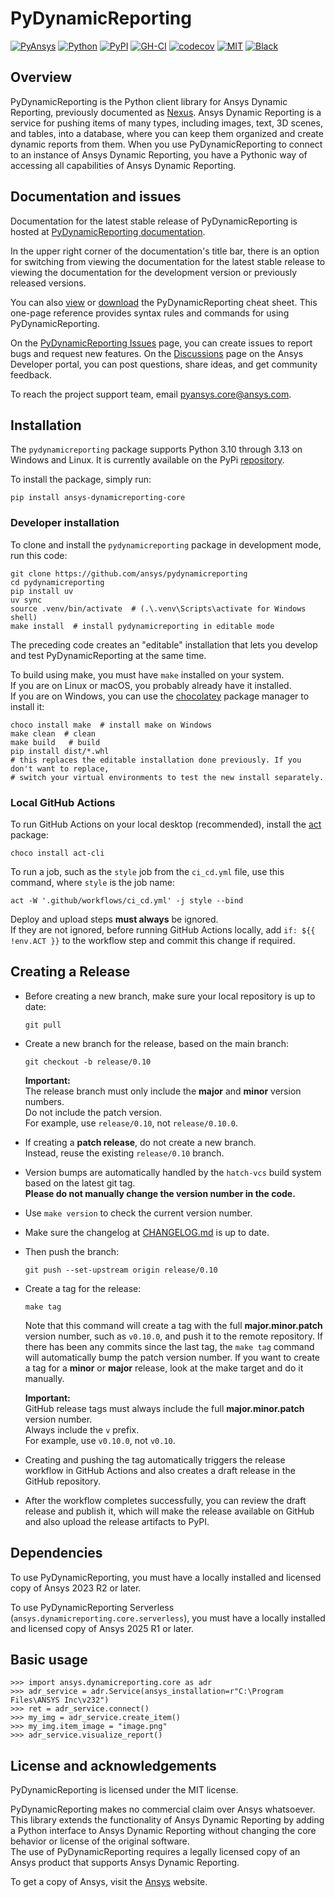 # PyDynamicReporting

[![PyAnsys](https://img.shields.io/badge/Py-Ansys-ffc107.svg?labelColor=black&logo=data:image/png;base64,iVBORw0KGgoAAAANSUhEUgAAABAAAAAQCAIAAACQkWg2AAABDklEQVQ4jWNgoDfg5mD8vE7q/3bpVyskbW0sMRUwofHD7Dh5OBkZGBgW7/3W2tZpa2tLQEOyOzeEsfumlK2tbVpaGj4N6jIs1lpsDAwMJ278sveMY2BgCA0NFRISwqkhyQ1q/Nyd3zg4OBgYGNjZ2ePi4rB5loGBhZnhxTLJ/9ulv26Q4uVk1NXV/f///////69du4Zdg78lx//t0v+3S88rFISInD59GqIH2esIJ8G9O2/XVwhjzpw5EAam1xkkBJn/bJX+v1365hxxuCAfH9+3b9/+////48cPuNehNsS7cDEzMTAwMMzb+Q2u4dOnT2vWrMHu9ZtzxP9vl/69RVpCkBlZ3N7enoDXBwEAAA+YYitOilMVAAAAAElFTkSuQmCC)](https://docs.pyansys.com/) [![Python](https://img.shields.io/pypi/pyversions/ansys-dynamicreporting-core?logo=pypi)](https://pypi.org/project/ansys-dynamicreporting-core/) [![PyPI](https://img.shields.io/pypi/v/ansys-dynamicreporting-core.svg?logo=python&logoColor=white)](https://pypi.org/project/ansys-dynamicreporting-core) [![GH-CI](https://github.com/ansys/pydynamicreporting/actions/workflows/ci_cd.yml/badge.svg?branch=main)](https://github.com/ansys/pydynamicreporting/actions?query=branch%3Amain) [![codecov](https://codecov.io/gh/ansys/pydynamicreporting/graph/badge.svg?token=WCAK7QRLR3)](https://codecov.io/gh/ansys/pydynamicreporting) [![MIT](https://img.shields.io/badge/License-MIT-yellow.svg)](https://opensource.org/licenses/MIT) [![Black](https://img.shields.io/badge/code%20style-black-000000.svg?style=flat)](https://github.com/psf/black)

## Overview

PyDynamicReporting is the Python client library for Ansys Dynamic Reporting, previously documented as [Nexus]. Ansys Dynamic Reporting is a service for pushing items of many types, including images, text, 3D scenes, and tables, into a database, where you can keep them organized and create dynamic reports from them. When you use PyDynamicReporting to connect to an instance of Ansys Dynamic Reporting, you have a Pythonic way of accessing all capabilities of Ansys Dynamic Reporting.

## Documentation and issues

Documentation for the latest stable release of PyDynamicReporting is hosted at [PyDynamicReporting documentation](https://dynamicreporting.docs.pyansys.com/version/stable/).

In the upper right corner of the documentation's title bar, there is an option for switching from viewing the documentation for the latest stable release to viewing the documentation for the development version or previously released versions.

You can also [view](https://cheatsheets.docs.pyansys.com/pydynamicreporting_cheat_sheet.png) or [download](https://cheatsheets.docs.pyansys.com/pydynamicreporting_cheat_sheet.pdf) the PyDynamicReporting cheat sheet. This one-page reference provides syntax rules and commands for using PyDynamicReporting.

On the [PyDynamicReporting Issues](https://github.com/ansys/pydynamicreporting/issues) page, you can create issues to report bugs and request new features. On the [Discussions](https://discuss.ansys.com/) page on the Ansys Developer portal, you can post questions, share ideas, and get community feedback.

To reach the project support team, email [pyansys.core@ansys.com](mailto:pyansys.core@ansys.com).

## Installation

The `pydynamicreporting` package supports Python 3.10 through 3.13 on Windows and Linux. It is currently available on the PyPi [repository](https://pypi.org/project/ansys-dynamicreporting-core/).

To install the package, simply run:

```
pip install ansys-dynamicreporting-core
```

### Developer installation

To clone and install the `pydynamicreporting` package in development mode, run this code:

```
git clone https://github.com/ansys/pydynamicreporting
cd pydynamicreporting
pip install uv
uv sync
source .venv/bin/activate  # (.\.venv\Scripts\activate for Windows shell)
make install  # install pydynamicreporting in editable mode
```

The preceding code creates an "editable" installation that lets you develop and test PyDynamicReporting at the same time.

To build using make, you must have `make` installed on your system.  
If you are on Linux or macOS, you probably already have it installed.  
If you are on Windows, you can use the [chocolatey](https://chocolatey.org/install) package manager to install it:

```
choco install make  # install make on Windows
make clean  # clean
make build   # build
pip install dist/*.whl
# this replaces the editable installation done previously. If you don't want to replace,
# switch your virtual environments to test the new install separately.
```

### Local GitHub Actions

To run GitHub Actions on your local desktop (recommended), install the [act](https://github.com/nektos/act#readme) package:

```
choco install act-cli
```

To run a job, such as the `style` job from the `ci_cd.yml` file, use this command, where `style` is the job name:

```
act -W '.github/workflows/ci_cd.yml' -j style --bind
```

Deploy and upload steps **must always** be ignored.  
If they are not ignored, before running GitHub Actions locally, add `if: ${{ !env.ACT }}` to the workflow step and commit this change if required.

## Creating a Release

- Before creating a new branch, make sure your local repository is up to date:

  ```
  git pull
  ```

- Create a new branch for the release, based on the main branch:

  ```
  git checkout -b release/0.10
  ```

  **Important:**  
  The release branch must only include the **major** and **minor** version numbers.  
  Do not include the patch version.  
  For example, use `release/0.10`, not `release/0.10.0`.

- If creating a **patch release**, do not create a new branch.  
  Instead, reuse the existing `release/0.10` branch.

- Version bumps are automatically handled by the `hatch-vcs` build system based on the latest git tag.  
  **Please do not manually change the version number in the code.**

- Use `make version` to check the current version number.

- Make sure the changelog at [CHANGELOG.md](./CHANGELOG.md) is up to date.

- Then push the branch:

  ```
  git push --set-upstream origin release/0.10
  ```

- Create a tag for the release:

  ```
  make tag
  ```
  Note that this command will create a tag with the full **major.minor.patch** version number, such as `v0.10.0`, and push it to the remote repository.
  If there has been any commits since the last tag, the `make tag` command will automatically bump the patch version number.
  If you want to create a tag for a **minor** or **major** release, look at the make target and do it manually.

  **Important:**  
  GitHub release tags must always include the full **major.minor.patch** version number.  
  Always include the `v` prefix.  
  For example, use `v0.10.0`, not `v0.10`.

- Creating and pushing the tag automatically triggers the release workflow in GitHub Actions and also creates a draft release in the GitHub repository.

- After the workflow completes successfully, you can review the draft release and publish it, which will make the release available on GitHub and also upload the release artifacts to PyPI.

## Dependencies

To use PyDynamicReporting, you must have a locally installed and licensed copy of Ansys 2023 R2 or later.

To use PyDynamicReporting Serverless (`ansys.dynamicreporting.core.serverless`), you must have a locally installed and licensed copy of Ansys 2025 R1 or later.

## Basic usage

```
>>> import ansys.dynamicreporting.core as adr
>>> adr_service = adr.Service(ansys_installation=r"C:\Program Files\ANSYS Inc\v232")
>>> ret = adr_service.connect()
>>> my_img = adr_service.create_item()
>>> my_img.item_image = "image.png"
>>> adr_service.visualize_report()
```

## License and acknowledgements

PyDynamicReporting is licensed under the MIT license.

PyDynamicReporting makes no commercial claim over Ansys whatsoever.  
This library extends the functionality of Ansys Dynamic Reporting by adding a Python interface to Ansys Dynamic Reporting without changing the core behavior or license of the original software.  
The use of PyDynamicReporting requires a legally licensed copy of an Ansys product that supports Ansys Dynamic Reporting.

To get a copy of Ansys, visit the [Ansys](https://www.ansys.com/) website.

[Nexus]: https://nexusdemo.ensight.com/docs/html/Nexus.html
